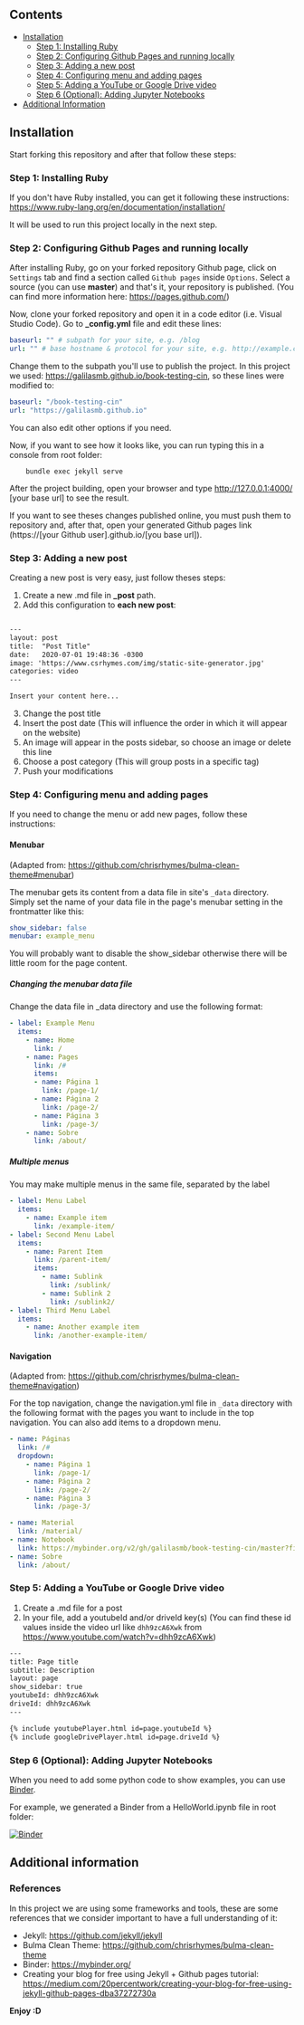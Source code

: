 ## Contents

- [Installation](#installation)
  - [Step 1: Installing Ruby](#step-1-installing-ruby)
  - [Step 2: Configuring Github Pages and running locally](#step-2-configuring-github-pages-and-running-locally)
  - [Step 3: Adding a new post](#step-3-adding-a-new-post)
  - [Step 4: Configuring menu and adding pages](#step-4-configuring-menu-and-adding-pages)
  - [Step 5: Adding a YouTube or Google Drive video](#step-5-adding-a-youtube-or-google-drive-video)
  - [Step 6 (Optional): Adding Jupyter Notebooks](#step-6-optional-adding-jupyter-notebooks)
- [Additional Information](#additional-information)

## Installation

Start forking this repository and after that follow these steps:

### Step 1: Installing Ruby

If you don't have Ruby installed, you can get it following these instructions: https://www.ruby-lang.org/en/documentation/installation/

It will be used to run this project locally in the next step.

### Step 2: Configuring Github Pages and running locally

After installing Ruby, go on your forked repository Github page, click on `Settings` tab and find a section called `Github pages` inside `Options`. Select a source (you can use **master**) and that's it, your repository is published. (You can find more information here: https://pages.github.com/)

Now, clone your forked repository and open it in a code editor (i.e. Visual Studio Code). Go to **\_config.yml** file and edit these lines:

```yaml
baseurl: "" # subpath for your site, e.g. /blog
url: "" # base hostname & protocol for your site, e.g. http://example.com
```

Change them to the subpath you'll use to publish the project. In this project we used: https://galilasmb.github.io/book-testing-cin, so these lines were modified to:

```yaml
baseurl: "/book-testing-cin"
url: "https://galilasmb.github.io"
```

You can also edit other options if you need.

Now, if you want to see how it looks like, you can run typing this in a console from root folder:

```
    bundle exec jekyll serve
```

After the project building, open your browser and type http://127.0.0.1:4000/ [your base url] to see the result.

If you want to see theses changes published online, you must push them to repository and, after that, open your generated Github pages link (https://[your Github user].github.io/[you base url]).

### Step 3: Adding a new post

Creating a new post is very easy, just follow theses steps:

1. Create a new .md file in **\_post** path.
2. Add this configuration to **each new post**:

```xml

---
layout: post
title:  "Post Title"
date:   2020-07-01 19:48:36 -0300
image: 'https://www.csrhymes.com/img/static-site-generator.jpg'
categories: video
---

Insert your content here...

```

3. Change the post title
4. Insert the post date (This will influence the order in which it will appear on the website)
5. An image will appear in the posts sidebar, so choose an image or delete this line
6. Choose a post category (This will group posts in a specific tag)
7. Push your modifications

### Step 4: Configuring menu and adding pages

If you need to change the menu or add new pages, follow these instructions:

#### Menubar

(Adapted from: https://github.com/chrisrhymes/bulma-clean-theme#menubar)

The menubar gets its content from a data file in site's `_data` directory. Simply set the name of your data file in the page's menubar setting in the frontmatter like this:

```yaml
show_sidebar: false
menubar: example_menu
```

You will probably want to disable the show_sidebar otherwise there will be little room for the page content. 

##### Changing the menubar data file

Change the data file in _data directory and use the following format:

```yaml
- label: Example Menu
  items:
    - name: Home
      link: /
    - name: Pages
      link: /#
      items:
      - name: Página 1
        link: /page-1/
      - name: Página 2
        link: /page-2/
      - name: Página 3
        link: /page-3/
    - name: Sobre
      link: /about/
```

##### Multiple menus

You may make multiple menus in the same file, separated by the label

```yaml
- label: Menu Label
  items:
    - name: Example item
      link: /example-item/
- label: Second Menu Label
  items:
    - name: Parent Item
      link: /parent-item/
      items:
        - name: Sublink 
          link: /sublink/
        - name: Sublink 2
          link: /sublink2/
- label: Third Menu Label
  items:
    - name: Another example item
      link: /another-example-item/
```

#### Navigation

(Adapted from: https://github.com/chrisrhymes/bulma-clean-theme#navigation)

For the top navigation, change the navigation.yml file in `_data` directory with the following format with the pages you want to include in the top navigation. You can also add items to a dropdown menu.

```yaml
- name: Páginas
  link: /#
  dropdown:
    - name: Página 1
      link: /page-1/
    - name: Página 2
      link: /page-2/
    - name: Página 3
      link: /page-3/

- name: Material
  link: /material/
- name: Notebook
  link: https://mybinder.org/v2/gh/galilasmb/book-testing-cin/master?filepath=HelloWorld.ipynb
- name: Sobre
  link: /about/
```

### Step 5: Adding a YouTube or Google Drive video

1. Create a .md file for a post
2. In your file, add a youtubeId and/or driveId key(s) (You can find these id values inside the video url like `dhh9zcA6Xwk` from https://www.youtube.com/watch?v=dhh9zcA6Xwk)

```xml
---
title: Page title
subtitle: Description
layout: page
show_sidebar: true
youtubeId: dhh9zcA6Xwk
driveId: dhh9zcA6Xwk
---

{% include youtubePlayer.html id=page.youtubeId %}
{% include googleDrivePlayer.html id=page.driveId %}

```

### Step 6 (Optional): Adding Jupyter Notebooks

When you need to add some python code to show examples, you can use [Binder](https://mybinder.org/).

For example, we generated a Binder from a HelloWorld.ipynb file in root folder:

[![Binder](https://mybinder.org/badge_logo.svg)](https://mybinder.org/v2/gh/galilasmb/book-testing-cin/master?filepath=HelloWorld.ipynb)

## Additional information

### References

In this project we are using some frameworks and tools, these are some references that we consider important to have a full understanding of it:

- Jekyll: https://github.com/jekyll/jekyll
- Bulma Clean Theme: https://github.com/chrisrhymes/bulma-clean-theme
- Binder: https://mybinder.org/
- Creating your blog for free using Jekyll + Github pages tutorial: https://medium.com/20percentwork/creating-your-blog-for-free-using-jekyll-github-pages-dba37272730a

**Enjoy :D**
